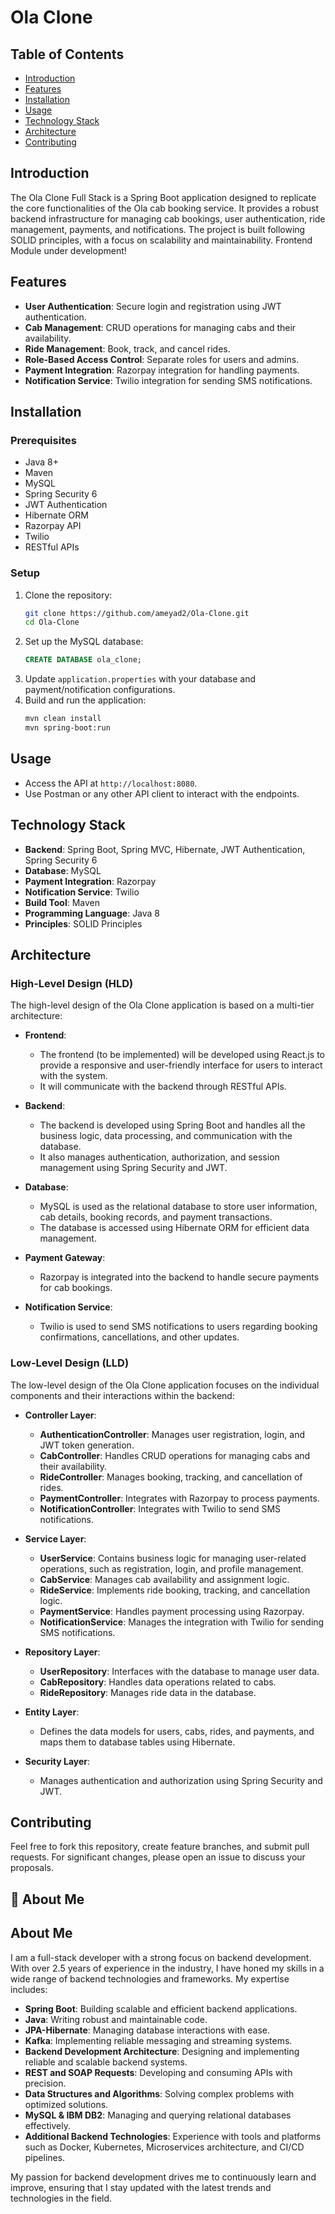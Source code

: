 
# Ola Clone

## Table of Contents
- [Introduction](#introduction)
- [Features](#features)
- [Installation](#installation)
- [Usage](#usage)
- [Technology Stack](#technology-stack)
- [Architecture](#architecture)
- [Contributing](#contributing)

## Introduction
The Ola Clone Full Stack is a Spring Boot application designed to replicate the core functionalities of the Ola cab booking service. It provides a robust backend infrastructure for managing cab bookings, user authentication, ride management, payments, and notifications. The project is built following SOLID principles, with a focus on scalability and maintainability. Frontend Module under development!

## Features
- **User Authentication**: Secure login and registration using JWT authentication.
- **Cab Management**: CRUD operations for managing cabs and their availability.
- **Ride Management**: Book, track, and cancel rides.
- **Role-Based Access Control**: Separate roles for users and admins.
- **Payment Integration**: Razorpay integration for handling payments.
- **Notification Service**: Twilio integration for sending SMS notifications.

## Installation
### Prerequisites
- Java 8+
- Maven
- MySQL
- Spring Security 6
- JWT Authentication
- Hibernate ORM
- Razorpay API
- Twilio
- RESTful APIs

### Setup
1. Clone the repository:
    ```bash
    git clone https://github.com/ameyad2/Ola-Clone.git
    cd Ola-Clone
    ```
2. Set up the MySQL database:
    ```sql
    CREATE DATABASE ola_clone;
    ```
3. Update `application.properties` with your database and payment/notification configurations.
4. Build and run the application:
    ```bash
    mvn clean install
    mvn spring-boot:run
    ```

## Usage
- Access the API at `http://localhost:8080`.
- Use Postman or any other API client to interact with the endpoints.

## Technology Stack
- **Backend**: Spring Boot, Spring MVC, Hibernate, JWT Authentication, Spring Security 6
- **Database**: MySQL
- **Payment Integration**: Razorpay
- **Notification Service**: Twilio
- **Build Tool**: Maven
- **Programming Language**: Java 8
- **Principles**: SOLID Principles

## Architecture
### High-Level Design (HLD)
The high-level design of the Ola Clone application is based on a multi-tier architecture:

- **Frontend**: 
  - The frontend (to be implemented) will be developed using React.js to provide a responsive and user-friendly interface for users to interact with the system.
  - It will communicate with the backend through RESTful APIs.

- **Backend**:
  - The backend is developed using Spring Boot and handles all the business logic, data processing, and communication with the database.
  - It also manages authentication, authorization, and session management using Spring Security and JWT.

- **Database**:
  - MySQL is used as the relational database to store user information, cab details, booking records, and payment transactions.
  - The database is accessed using Hibernate ORM for efficient data management.

- **Payment Gateway**:
  - Razorpay is integrated into the backend to handle secure payments for cab bookings.

- **Notification Service**:
  - Twilio is used to send SMS notifications to users regarding booking confirmations, cancellations, and other updates.

### Low-Level Design (LLD)
The low-level design of the Ola Clone application focuses on the individual components and their interactions within the backend:

- **Controller Layer**:
  - **AuthenticationController**: Manages user registration, login, and JWT token generation.
  - **CabController**: Handles CRUD operations for managing cabs and their availability.
  - **RideController**: Manages booking, tracking, and cancellation of rides.
  - **PaymentController**: Integrates with Razorpay to process payments.
  - **NotificationController**: Integrates with Twilio to send SMS notifications.

- **Service Layer**:
  - **UserService**: Contains business logic for managing user-related operations, such as registration, login, and profile management.
  - **CabService**: Manages cab availability and assignment logic.
  - **RideService**: Implements ride booking, tracking, and cancellation logic.
  - **PaymentService**: Handles payment processing using Razorpay.
  - **NotificationService**: Manages the integration with Twilio for sending SMS notifications.

- **Repository Layer**:
  - **UserRepository**: Interfaces with the database to manage user data.
  - **CabRepository**: Handles data operations related to cabs.
  - **RideRepository**: Manages ride data in the database.

- **Entity Layer**:
  - Defines the data models for users, cabs, rides, and payments, and maps them to database tables using Hibernate.

- **Security Layer**:
  - Manages authentication and authorization using Spring Security and JWT.

## Contributing
Feel free to fork this repository, create feature branches, and submit pull requests. For significant changes, please open an issue to discuss your proposals.

## 🚀 About Me

## About Me

I am a full-stack developer with a strong focus on backend development. With over 2.5 years of experience in the industry, I have honed my skills in a wide range of backend technologies and frameworks. My expertise includes:

- **Spring Boot**: Building scalable and efficient backend applications.
- **Java**: Writing robust and maintainable code.
- **JPA-Hibernate**: Managing database interactions with ease.
- **Kafka**: Implementing reliable messaging and streaming systems.
- **Backend Development Architecture**: Designing and implementing reliable and scalable backend systems.
- **REST and SOAP Requests**: Developing and consuming APIs with precision.
- **Data Structures and Algorithms**: Solving complex problems with optimized solutions.
- **MySQL & IBM DB2**: Managing and querying relational databases effectively.
- **Additional Backend Technologies**: Experience with tools and platforms such as Docker, Kubernetes, Microservices architecture, and CI/CD pipelines.

My passion for backend development drives me to continuously learn and improve, ensuring that I stay updated with the latest trends and technologies in the field.


